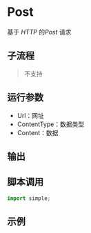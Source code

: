 # Post 
基于 *HTTP* 的*Post* 请求

## 子流程
> 不支持


## 运行参数

* Url：网址
* ContentType：数据类型
* Content：数据

## 输出

    


## 脚本调用

```python
import simple;

```

## 示例